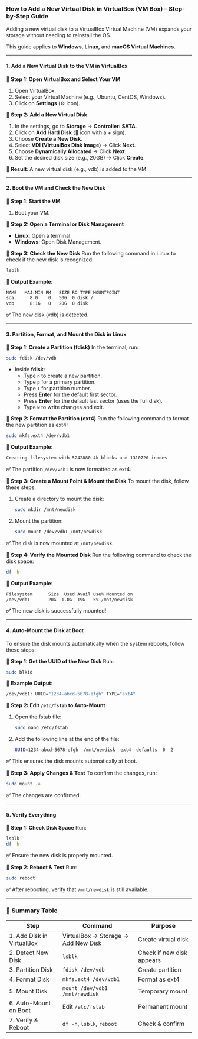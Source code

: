 ### How to Add a New Virtual Disk in VirtualBox (VM Box) – Step-by-Step Guide

Adding a new virtual disk to a VirtualBox Virtual Machine (VM) expands your storage without needing to reinstall the OS.

This guide applies to **Windows**, **Linux**, and **macOS Virtual Machines**.

---

#### **1. Add a New Virtual Disk to the VM in VirtualBox**

**🔹 Step 1: Open VirtualBox and Select Your VM**
1. Open VirtualBox.
2. Select your Virtual Machine (e.g., Ubuntu, CentOS, Windows).
3. Click on **Settings** (⚙️ icon).

**🔹 Step 2: Add a New Virtual Disk**
1. In the settings, go to **Storage** → **Controller: SATA**.
2. Click on **Add Hard Disk** (📂 icon with a + sign).
3. Choose **Create a New Disk**.
4. Select **VDI (VirtualBox Disk Image)** → Click **Next**.
5. Choose **Dynamically Allocated** → Click **Next**.
6. Set the desired disk size (e.g., 20GB) → Click **Create**.

**📌 Result**: A new virtual disk (e.g., vdb) is added to the VM.

---

#### **2. Boot the VM and Check the New Disk**

**🔹 Step 1: Start the VM**
1. Boot your VM.

**🔹 Step 2: Open a Terminal or Disk Management**
- **Linux**: Open a terminal.
- **Windows**: Open Disk Management.

**🔹 Step 3: Check the New Disk**
Run the following command in Linux to check if the new disk is recognized:
```bash
lsblk
```

**📌 Output Example**:
```bash
NAME   MAJ:MIN RM   SIZE RO TYPE MOUNTPOINT
sda      8:0    0   50G  0 disk /
vdb      8:16   0   20G  0 disk
```

**✅** The new disk (vdb) is detected.

---

#### **3. Partition, Format, and Mount the Disk in Linux**

**🔹 Step 1: Create a Partition (fdisk)**
In the terminal, run:
```bash
sudo fdisk /dev/vdb
```
- Inside **fdisk**:
  - Type `n` to create a new partition.
  - Type `p` for a primary partition.
  - Type `1` for partition number.
  - Press **Enter** for the default first sector.
  - Press **Enter** for the default last sector (uses the full disk).
  - Type `w` to write changes and exit.

**🔹 Step 2: Format the Partition (ext4)**
Run the following command to format the new partition as ext4:
```bash
sudo mkfs.ext4 /dev/vdb1
```

**📌 Output Example**:
```bash
Creating filesystem with 5242880 4k blocks and 1310720 inodes
```

**✅** The partition `/dev/vdb1` is now formatted as ext4.

**🔹 Step 3: Create a Mount Point & Mount the Disk**
To mount the disk, follow these steps:
1. Create a directory to mount the disk:
   ```bash
   sudo mkdir /mnt/newdisk
   ```
2. Mount the partition:
   ```bash
   sudo mount /dev/vdb1 /mnt/newdisk
   ```

**✅** The disk is now mounted at `/mnt/newdisk`.

**🔹 Step 4: Verify the Mounted Disk**
Run the following command to check the disk space:
```bash
df -h
```

**📌 Output Example**:
```bash
Filesystem      Size  Used Avail Use% Mounted on
/dev/vdb1       20G  1.0G  19G   5% /mnt/newdisk
```

**✅** The new disk is successfully mounted!

---

#### **4. Auto-Mount the Disk at Boot**

To ensure the disk mounts automatically when the system reboots, follow these steps:

**🔹 Step 1: Get the UUID of the New Disk**
Run:
```bash
sudo blkid
```

**📌 Example Output**:
```bash
/dev/vdb1: UUID="1234-abcd-5678-efgh" TYPE="ext4"
```

**🔹 Step 2: Edit `/etc/fstab` to Auto-Mount**
1. Open the fstab file:
   ```bash
   sudo nano /etc/fstab
   ```
2. Add the following line at the end of the file:
   ```bash
   UUID=1234-abcd-5678-efgh  /mnt/newdisk  ext4  defaults  0  2
   ```

**✅** This ensures the disk mounts automatically at boot.

**🔹 Step 3: Apply Changes & Test**
To confirm the changes, run:
```bash
sudo mount -a
```

**✅** The changes are confirmed.

---

#### **5. Verify Everything**

**🔹 Step 1: Check Disk Space**
Run:
```bash
lsblk
df -h
```

**✅** Ensure the new disk is properly mounted.

**🔹 Step 2: Reboot & Test**
Run:
```bash
sudo reboot
```

**✅** After rebooting, verify that `/mnt/newdisk` is still available.

---

### 🚀 **Summary Table**

| Step                            | Command                             | Purpose                 |
|----------------------------------|-------------------------------------|-------------------------|
| 1. Add Disk in VirtualBox        | VirtualBox → Storage → Add New Disk | Create virtual disk     |
| 2. Detect New Disk               | `lsblk`                             | Check if new disk appears|
| 3. Partition Disk                | `fdisk /dev/vdb`                    | Create partition        |
| 4. Format Disk                   | `mkfs.ext4 /dev/vdb1`               | Format as ext4          |
| 5. Mount Disk                    | `mount /dev/vdb1 /mnt/newdisk`      | Temporary mount         |
| 6. Auto-Mount on Boot            | Edit `/etc/fstab`                   | Permanent mount         |
| 7. Verify & Reboot               | `df -h`, `lsblk`, `reboot`          | Check & confirm         |



